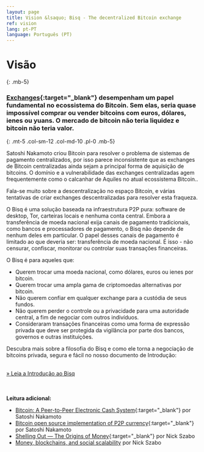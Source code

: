 ```yaml
---
layout: page
title: Vision &lsaquo; Bisq - The decentralized Bitcoin exchange
ref: vision
lang: pt-PT
language: Português (PT)
---
```

# Visão
{: .mb-5}

### [Exchanges](https://en.wikipedia.org/wiki/Bitcoin_exchange#List_of_Bitcoin_Exchanges){:target="_blank"} desempenham um papel fundamental no ecossistema do Bitcoin. Sem elas, seria quase impossível comprar ou vender bitcoins com euros, dólares, ienes ou yuans. O mercado de bitcoin não teria liquidez e bitcoin não teria valor.
{: .mt-5 .col-sm-12 .col-md-10 .pl-0 .mb-5}



<div class="row mb-sm-4 mb-md-0 col-sm-12 col-md-8">

<p>Satoshi Nakamoto criou Bitcoin para resolver o problema de sistemas de pagamento centralizados, por isso parece inconsistente que as exchanges de Bitcoin centralizadas ainda sejam a principal forma de aquisição de bitcoins. O domínio e a vulnerabilidade das exchanges centralizadas agem frequentemente como o calcanhar de Aquiles no atual ecossistema Bitcoin..</p>

<p>Fala-se muito sobre a descentralização no espaço Bitcoin, e várias tentativas de criar exchanges descentralizadas para resolver esta fraqueza.</p>

<p>O Bisq é uma solução baseada na infraestrutura P2P pura: software de desktop, Tor, carteiras locais e nenhuma conta central. Embora a transferência de moeda nacional exija canais de pagamento tradicionais, como bancos e processadores de pagamento, o Bisq não depende de nenhum deles em particular. O papel desses canais de pagamento é limitado ao que deveria ser: transferência de moeda nacional. É isso - não censurar, confiscar, monitorar ou controlar suas transações financeiras.</p>

<p>O Bisq é para aqueles que:</p>

<ul>
  <li>Querem trocar uma moeda nacional, como dólares, euros ou ienes por bitcoin.</li>
  <li>Querem trocar uma ampla gama de criptomoedas alternativas por bitcoin.</li>
  <li>Não querem confiar em qualquer exchange para a custódia de seus fundos.</li>
  <li>Não querem perder o controle ou a privacidade para uma autoridade central, a fim de negociar com outros indivíduos.</li>
  <li>Consideraram transações financeiras como uma forma de expressão privada que deve ser protegida da vigilância por parte dos bancos, governos e outras instituições.</li>
</ul>

<p>Descubra mais sobre a filosofia do Bisq e como ele torna a negociação de bitcoins privada, segura e fácil no nosso documento de Introdução:</p>

<p><br>
<a href="https://docs.bisq.network/intro.html" target="_blank" rel="noopener">» Leia a Introdução ao Bisq </a></p>

</div>




<br><br>
**Leitura adicional:**

 - [Bitcoin: A Peer-to-Peer Electronic Cash System](https://bitcoin.org/bitcoin.pdf){:target="_blank"} por Satoshi Nakamoto
 - [Bitcoin open source implementation of P2P currency](http://p2pfoundation.ning.com/forum/topics/bitcoin-open-source){:target="_blank"} por Satoshi Nakamoto
 - [Shelling Out &#8212; The Origins of Money](http://web.archive.org/web/20160921140955/http://szabo.best.vwh.net/shell.html){:target="_blank"} por Nick Szabo
 - [Money, blockchains, and social scalability](http://unenumerated.blogspot.com/2017/02/money-blockchains-and-social-scalability.html) por Nick Szabo
